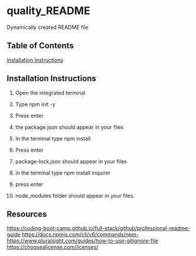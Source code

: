 # quality_README
Dynamically created README file

## Table of Contents
[Installation Instructions](#installation-instructions)


## Installation Instructions
1. Open the integrated terminal
2. Type npm init -y
3. Press enter
4. the package.json should appear in your files

5. In the terminal type npm install
6. Press enter
7. package-lock.json should appear in your files

8. in the terminal type npm install inquirer
9. press enter
10. node_modules folder should appear in your files.  

## Resources
https://coding-boot-camp.github.io/full-stack/github/professional-readme-guide
https://docs.npmjs.com/cli/v6/commands/npm-
https://www.pluralsight.com/guides/how-to-use-gitignore-file
https://choosealicense.com/licenses/